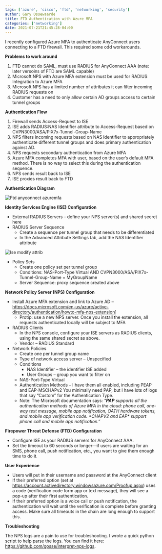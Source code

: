 ```yaml
---
tags: ['azure', 'cisco', 'ftd', 'networking', 'security']
author: Gary Ossewaarde
title: FTD Authentication with Azure MFA
categories: ['networking']
date: 2021-07-21T21:45:28-04:00
---
```


I recently configured Azure MFA to authenticate AnyConnect users connecting to a FTD firewall. This required some odd workarounds.

**Problems to work around**

1. FTD cannot do SAML, must use RADIUS for AnyConnect AAA (note: later versoins of FTD are SAML capable)
2. Microsoft NPS with Azure MFA extension must be used for RADIUS Integration to Azure MFA
3. Microsoft NPS has a limited number of attributes it can filter incoming RADIUS requests on
4. Customer has a need to only allow certain AD groups access to certain tunnel groups

**Authentication Flow**

1. Firewall sends Access-Request to ISE
2. ISE adds RADIUS:NAS Identifier attribute to Access-Request based on CVPN3000/ASA/PIX7x-Tunnel-Group-Name
3. NPS filters incoming requests based on NAS Identifier to appropriately authenticate different tunnel groups and does primary authentication against AD.
4. NPS requests secondary authentication from Azure MFA
5. Azure MFA completes MFA with user, based on the user’s default MFA method. There is no way to select this during the authentication sequence.
6. NPS sends result back to ISE
7. ISE proxies result back to FTD

**Authentication Diagram**

![Ftd anyconnect azuremfa](https://www.next-hop-self.com/wp-content/uploads/2021/07/ftd-anyconnect-azuremfa.png "ftd-anyconnect-azuremfa.png")

**Identity Services Engine (ISE) Configuration**

- External RADIUS Servers – define your NPS server(s) and shared secret here
- RADIUS Server Sequence 
    - Create a sequence per tunnel group that needs to be differentiated
    - In the Advanced Attribute Settings tab, add the NAS Identifier attribute

![Ise modify attrib](https://www.next-hop-self.com/wp-content/uploads/2021/07/ise-modify-attrib.png "ise-modify-attrib.png")

- Policy Sets 
    - Create one policy set per tunnel group
    - Conditions: NAS-Port-Type Virtual AND CVPN3000/ASA/PIX7x-Tunnel-Group-Name = MyGroupName
    - Server Sequence: proxy sequence created above

**Network Policy Server (NPS) Configuration**

- Install Azure MFA extension and link to Azure AD – <https://docs.microsoft.com/en-us/azure/active-directory/authentication/howto-mfa-nps-extension>\] 
    - Protip: use a new NPS server. Once you install the extension, all requests authenticated locally will be subject to MFA
- RADIUS Clients 
    - In the NPS console, configure your ISE servers as RADIUS clients, using the same shared secret as above.
    - Vendor – RADIUS Standard
- Network Policies 
    - Create one per tunnel group name
    - Type of network access server – Unspecified
    - Conditions 
        - NAS Identifier – the identifier ISE added
        - User Groups – group you want to filter on
    - NAS-Port-Type Virtual
    - Authentication Methods – I have them all enabled, including PEAP and EAP-MSCHAPv2 You minimally need PAP, but I have lots of logs that say “Custom” for the Authentication Type.
    - Note: The Microsoft documentation says: *“**PAP** supports all the authentication methods of Azure MFA in the cloud: phone call, one-way text message, mobile app notification, OATH hardware tokens, and mobile app verification code. \*CHAPV2 and EAP\* support phone call and mobile app notification.”*

**Firepower Threat Defense (FTD) Configuration**

- Configure ISE as your RADIUS servers for AnyConnect AAA.
- Set the timeout to 60 seconds or longer—if users are waiting for an SMS, phone call, push notification, etc., you want to give them enough time to do it.

**User Experience**

- Users will put in their username and password at the AnyConnect client
- If their preferred option (set at <https://account.activedirectory.windowsazure.com/Proofup.aspx>) uses a code (verification code form app or text message), they will see a pop-up after their first authentication.
- If their preferred option is a voice call or push notification, the authentication will wait until the verification is complete before granting access. Make sure all timeouts in the chain are long enough to support this.

**Troubleshooting**

The NPS logs are a pain to use for troubleshooting. I wrote a quick python script to help parse the logs. You can find it here: <https://github.com/gosse/interpret-nps-logs>.